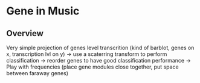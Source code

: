 # Gene in Music

## Overview
Very simple projection of genes level transcrition (kind of barblot, genes on x, transcription lvl on y)
-> use a scaterring transform to perform classification
-> reorder genes to have good classification performance
-> Play with frequencies (place gene modules close together, put space between faraway genes)
